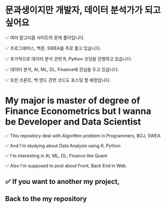 # 문과생이지만 개발자, 데이터 분석가가 되고 싶어요  

✅ 여러 알고리즘 사이트의 문제 풀이입니다.  

✅ 프로그래머스, 백준, SWEA를 주로 풀고 있습니다.  

✅ 추가적으로 데이터 분석 관련 R, Python 코딩을 진행하고 있습니다.  

✅ 데이터 분석, AI, ML, DL, Finance에 관심을 두고 있습니다.  

✅ 또한 프론트, 백 엔드 관련 코드도 포스팅 할 예정입니다.   


# My major is master of degree of Finance Econometrics but I wanna be Developer and Data Scientist  

✅ This repository deal with Algorithm problem in Programmers, BOJ, SWEA  

✅ And I'm studying about Data Analysis using R, Python  

✅ I'm interesting in AI, ML, DL, Finance like Quant  

✅ Also I'm supposed to post about Front, Back End in Web.  



## ✅ If you want to another my project,  

##  Back to the my repository  